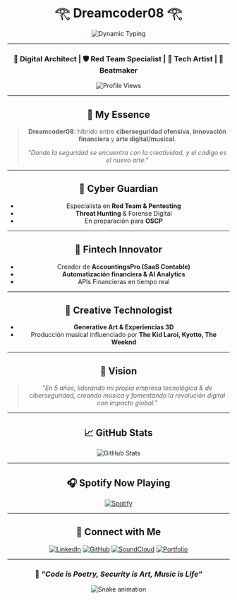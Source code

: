 <div align="center">

# 𓂀 Dreamcoder08 𓂀

<img src="https://readme-typing-svg.herokuapp.com?font=Orbitron&size=32&duration=2500&pause=800&color=00F5FF&center=true&vCenter=true&width=700&lines=Cybersecurity+Engineer+%F0%9F%9B%A1%EF%B8%8F;Creative+Technologist+%F0%9F%8E%A8;Financial+Innovator+%F0%9F%92%8E;Music+Producer+%F0%9F%8E%B5" alt="Dynamic Typing" />

---

### 🚀 Digital Architect | 🛡️ Red Team Specialist | 🎨 Tech Artist | 🎵 Beatmaker

<img src="https://komarev.com/ghpvc/?username=albertagurto&label=Profile%20Views&color=00f5ff&style=flat-square" alt="Profile Views" />

---

## 🎯 My Essence

> **Dreamcoder08**: híbrido entre **ciberseguridad ofensiva**, **innovación financiera** y **arte digital/musical**.
>
> _"Donde la seguridad se encuentra con la creatividad, y el código es el nuevo arte."_

---

## 🔐 Cyber Guardian

- Especialista en **Red Team & Pentesting**
- **Threat Hunting** & Forense Digital
- En preparación para **OSCP**

---

## 💎 Fintech Innovator

- Creador de **AccountingsPro (SaaS Contable)**
- **Automatización financiera & AI Analytics**
- APIs Financieras en tiempo real

---

## 🎨 Creative Technologist

- **Generative Art & Experiencias 3D**
- Producción musical influenciado por **The Kid Laroi, Kyotto, The Weeknd**

---

## 🌌 Vision

> _"En 5 años, liderando mi propia empresa tecnológica & de ciberseguridad, creando música y fomentando la revolución digital con impacto global."_

---

## 📈 GitHub Stats

![GitHub Stats](https://github-readme-stats.vercel.app/api?username=albertagurto&show_icons=true&theme=radical)

---

## 🎧 Spotify Now Playing

[![Spotify](https://novatorem.vercel.app/api/spotify?background_color=0d1117&border_color=00f5ff)](https://open.spotify.com/user/albertagurto)

---

## 📡 Connect with Me

[![LinkedIn](https://img.shields.io/badge/LinkedIn-0077B5?style=flat-square&logo=linkedin&logoColor=white)](https://linkedin.com/in/albertagurto)
[![GitHub](https://img.shields.io/badge/GitHub-100000?style=flat-square&logo=github&logoColor=white)](https://github.com/albertagurto)
[![SoundCloud](https://img.shields.io/badge/SoundCloud-FF3300?style=flat-square&logo=soundcloud&logoColor=white)](https://soundcloud.com/albertagurto)
[![Portfolio](https://img.shields.io/badge/Portfolio-FF5722?style=flat-square&logo=firefox&logoColor=white)](https://albertagurto.dev)

---

### 🚀 _"Code is Poetry, Security is Art, Music is Life"_

![Snake animation](https://github.com/albertagurto/albertagurto/blob/output/github-contribution-grid-snake.svg)

</div>
